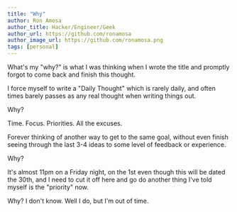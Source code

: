 ```yaml
---
title: "Why"
author: Ron Amosa
author_title: Hacker/Engineer/Geek
author_url: https://github.com/ronamosa
author_image_url: https://github.com/ronamosa.png
tags: [personal]
---
```


What's my "why?" is what I was thinking when I wrote the title and promptly forgot to come back and finish this thought.

I force myself to write a "Daily Thought" which is rarely daily, and often times barely passes as any real thought when writing things out.

Why?

Time. Focus. Priorities. All the excuses.

Forever thinking of another way to get to the same goal, without even finish seeing through the last 3-4 ideas to some level of feedback or experience.

Why?

It's almost 11pm on a Friday night, on the 1st even though this will be dated the 30th, and I need to cut it off here and go do another thing I've told myself is the "priority" now.

Why? I don't know. Well I do, but I'm out of time.
